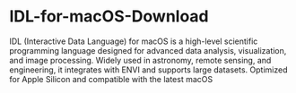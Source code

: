 # IDL-for-macOS-Download
IDL (Interactive Data Language) for macOS is a high-level scientific programming language designed for advanced data analysis, visualization, and image processing. Widely used in astronomy, remote sensing, and engineering, it integrates with ENVI and supports large datasets. Optimized for Apple Silicon and compatible with the latest macOS
